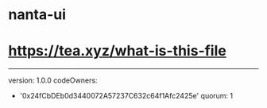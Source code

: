 # nanta-ui
# https://tea.xyz/what-is-this-file
---
version: 1.0.0
codeOwners:
  - '0x24fCbDEb0d3440072A57237C632c64f1Afc2425e'
quorum: 1
